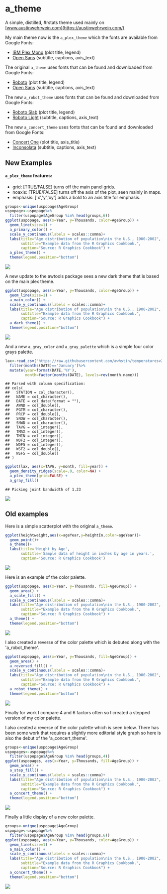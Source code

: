 a\_theme
========

A simple, distilled, \#rstats theme used mainly on [www.austinwehrwein.com](https://austinwehrwein.com/)

My main theme now is the <code>a\_plex\_theme</code> which the fonts are available from Google Fonts:

-   [IBM Plex Mono](https://fonts.google.com/specimen/IBM+Plex+Mono) (plot title, legend)
-   [Open Sans](https://fonts.google.com/specimen/Open+Sans) (subtitle, captions, axis\_text)

The original <code>a\_theme</code> uses fonts that can be found and downloaded from Google Fonts:

-   [Roboto](https://fonts.google.com/specimen/Slabo+27px) (plot title, legend)
-   [Open Sans](https://fonts.google.com/specimen/Open+Sans) (subtitle, captions, axis\_text)

The new <code>a\_robot\_theme</code> uses fonts that can be found and downloaded from Google Fonts:

-   [Roboto Slab](https://fonts.google.com/specimen/Roboto+Slab) (plot title, legend)
-   [Roboto Light](https://fonts.google.com/specimen/Roboto) (subtitle, captions, axis\_text)

The new <code>a\_concert\_theme</code> uses fonts that can be found and downloaded from Google Fonts:

-   [Concert One](https://fonts.google.com/specimen/Concert+One) (plot title, axis\_title)
-   [Inconsolata](https://fonts.google.com/specimen/Inconsolata) (subtitle, captions, axis\_text)

New Examples
------------

#### <code>a\_plex\_theme</code> features:

-   grid: \[TRUE/FALSE\] turns off the main panel grids.
-   noaxis: \[TRUE/FALSE\] turns off the axis of the plot, seen mainly in maps.
-   emphasis: \['x','y','xy'\] adds a bold to an axis title for emphasis.

``` r
groups<-unique(uspopage$AgeGroup)
uspopage<-uspopage%>%
  filter(uspopage$AgeGroup %in% head(groups,6))
ggplot(uspopage, aes(x=Year, y=Thousands, color=AgeGroup)) + 
  geom_line(size=1) +
  a_primary_color() +
  scale_y_continuous(labels = scales::comma)+
  labs(title="Age distribution of population\nin the U.S., 1900-2002",
       subtitle="Example data from the R Graphics Cookbook.",
       caption="Source: R Graphics Cookbook") +
  a_plex_theme() +
  theme(legend.position="bottom")
```

![](README_files/figure-markdown_github/unnamed-chunk-2-1.png)

A new update to the awtools package sees a new dark theme that is based on the main plex theme.

``` r
ggplot(uspopage, aes(x=Year, y=Thousands, color=AgeGroup)) + 
  geom_line(size=1) +
  a_main_color() +
  scale_y_continuous(labels = scales::comma)+
  labs(title="Age distribution of population\nin the U.S., 1900-2002",
       subtitle="Example data from the R Graphics Cookbook.",
       caption="Source: R Graphics Cookbook") +
  a_dark_theme() +
  theme(legend.position="bottom")
```

![](README_files/figure-markdown_github/unnamed-chunk-3-1.png)

And a new <code>a\_gray\_color</code> and <code>a\_gray\_palette</code> which is a simple four color grays palette.

``` r
lax<-read_csv('https://raw.githubusercontent.com/awhstin/temperaturesv2/master/LAX-NCDC-2015-18.csv') %>% 
  filter(months(DATE)=='January')%>%
  mutate(year=format(DATE,'%Y'),
         month=factor(months(DATE), levels=rev(month.name)))
```

    ## Parsed with column specification:
    ## cols(
    ##   STATION = col_character(),
    ##   NAME = col_character(),
    ##   DATE = col_date(format = ""),
    ##   AWND = col_double(),
    ##   PGTM = col_character(),
    ##   PRCP = col_double(),
    ##   SNOW = col_character(),
    ##   SNWD = col_character(),
    ##   TAVG = col_integer(),
    ##   TMAX = col_integer(),
    ##   TMIN = col_integer(),
    ##   WDF2 = col_integer(),
    ##   WDF5 = col_integer(),
    ##   WSF2 = col_double(),
    ##   WSF5 = col_double()
    ## )

``` r
ggplot(lax, aes(x=TAVG, y=month, fill=year)) +
  geom_density_ridges(scale=.9, color=NA) +
  a_plex_theme(grid=FALSE) +
  a_gray_fill()
```

    ## Picking joint bandwidth of 1.23

![](README_files/figure-markdown_github/unnamed-chunk-4-1.png)

Old examples
------------

Here is a simple scatterplot with the original <code>a\_theme</code>.

``` r
ggplot(heightweight,aes(x=ageYear,y=heightIn,color=ageYear))+
  geom_point()+
  a_theme()+
  labs(title='Height by Age',
       subtitle='Sample data of height in inches by age in years.',
       caption='Source: R Graphics Cookbook')
```

![](README_files/figure-markdown_github/unnamed-chunk-5-1.png)

Here is an example of the color palette.

``` r
ggplot(uspopage, aes(x=Year, y=Thousands, fill=AgeGroup)) + 
  geom_area() +
  a_scale_fill() +
  scale_y_continuous(labels = scales::comma)+
  labs(title="Age distribution of population\nin the U.S., 1900-2002",
       subtitle="Example data from the R Graphics Cookbook.",
       caption="Source: R Graphics Cookbook") +
  a_theme() +
  theme(legend.position="bottom")
```

![](README_files/figure-markdown_github/unnamed-chunk-6-1.png)

I also created a reverse of the color palette which is debuted along with the 'a\_robot\_theme'.

``` r
ggplot(uspopage, aes(x=Year, y=Thousands, fill=AgeGroup)) + 
  geom_area() +
  a_reversed_fill() +
  scale_y_continuous(labels = scales::comma)+
  labs(title="Age distribution of population\nin the U.S., 1900-2002",
       subtitle="Example data from the R Graphics Cookbook.",
       caption="Source: R Graphics Cookbook") +
  a_robot_theme() +
  theme(legend.position="bottom")
```

![](README_files/figure-markdown_github/unnamed-chunk-7-1.png)

Finally for work I compare 4 and 6 factors often so I created a stepped version of my color palette.

I also created a reverse of the color palette which is seen below. There has been some work that requires a slightly more editorial style graph so here is also the debut of the 'a\_concert\_theme'.

``` r
groups<-unique(uspopage$AgeGroup)
uspopages<-uspopage%>%
  filter(uspopage$AgeGroup %in% head(groups,4))
ggplot(uspopages, aes(x=Year, y=Thousands, fill=AgeGroup)) + 
  geom_area() +
  a_step_fill() +
  scale_y_continuous(labels = scales::comma)+
  labs(title="Age distribution of population\nin the U.S., 1900-2002",
       subtitle="Example data from the R Graphics Cookbook.",
       caption="Source: R Graphics Cookbook") +
  a_concert_theme() +
  theme(legend.position="bottom")
```

![](README_files/figure-markdown_github/unnamed-chunk-8-1.png)

Finally a little display of a new color palette.

``` r
groups<-unique(uspopage$AgeGroup)
uspopage<-uspopage%>%
  filter(uspopage$AgeGroup %in% head(groups,6))
ggplot(uspopage, aes(x=Year, y=Thousands, color=AgeGroup)) + 
  geom_line(size=1) +
  a_main_color() +
  scale_y_continuous(labels = scales::comma)+
  labs(title="Age distribution of population\nin the U.S., 1900-2002",
       subtitle="Example data from the R Graphics Cookbook.",
       caption="Source: R Graphics Cookbook") +
  a_concert_theme() +
  theme(legend.position="bottom")
```

![](README_files/figure-markdown_github/unnamed-chunk-9-1.png)

